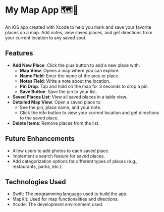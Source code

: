 # **My Map App 🗺️**📍

An iOS app created with Xcode to help you mark and save your favorite places on a map. Add notes, view saved places, and get directions from your current location to any saved spot.

## Features

- **Add New Place**: Click the plus button to add a new place with:
  - **Map View**: Opens a map where you can explore.
  - **Name Field**: Enter the name of the area or place.
  - **Notes Field**: Write a note about the location.
  - **Pin Drop**: Tap and hold on the map for 3 seconds to drop a pin.
  - **Save Button**: Save the pin to your list.
- **Saved Places List**: View all saved places in a table view.
- **Detailed Map View**: Open a saved place to:
  * See the pin, place name, and your note.
  * Click the info button to view your current location and get directions to the saved place.
- **Delete Items**: Remove places from the list.
## Future Enhancements

* Allow users to add photos to each saved place.
* Implement a search feature for saved places.
* Add categorization options for different types of places (e.g., restaurants, parks, etc.).

## Technologies Used

* Swift: The programming language used to build the app.
* MapKit: Used for map functionalities and directions.
* Xcode: The development environment used.
